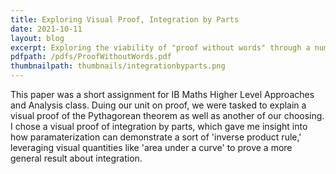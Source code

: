 ```yaml
---
title: Exploring Visual Proof, Integration by Parts
date: 2021-10-11
layout: blog
excerpt: Exploring the viability of "proof without words" through a number of famous proofs of theoroms including right triangles and integration by parts.
pdfpath: /pdfs/ProofWithoutWords.pdf
thumbnailpath: thumbnails/integrationbyparts.png
---
```


This paper was a short assignment for IB Maths Higher Level Approaches and Analysis class. Duing our unit on proof, we were tasked to explain a visual proof of the Pythagorean theorem as well as another of our choosing. I chose a visual proof of integration by parts, which gave me insight into how paramaterization can demonstrate a sort of 'inverse product rule,' leveraging visual quantities like 'area under a curve' to prove a more general result about integration.
